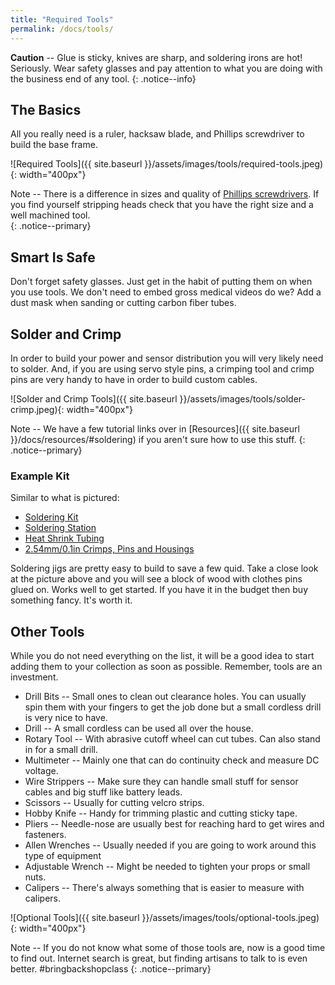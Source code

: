 ```yaml
---
title: "Required Tools"
permalink: /docs/tools/
---
```

**Caution** -- Glue is sticky, knives are sharp, and soldering irons are hot!  Seriously.  Wear safety glasses and pay attention to what you are doing with the business end of any tool.
{: .notice--info}

## The Basics
All you really need is a ruler, hacksaw blade, and Phillips screwdriver to build the base frame.

![Required Tools]({{ site.baseurl }}/assets/images/tools/required-tools.jpeg){: width="400px"}

Note -- There is a difference in sizes and quality of [Phillips screwdrivers](https://en.wikipedia.org/wiki/List_of_screw_drives#Phillips).  If you find yourself stripping heads check that you have the right size and a well machined tool.  
{: .notice--primary}

## Smart Is Safe
Don't forget safety glasses.  Just get in the habit of putting them on when you use tools.  We don't need to embed gross medical videos do we?  Add a dust mask when sanding or cutting carbon fiber tubes.  

## Solder and Crimp
In order to build your power and sensor distribution you will very likely need to solder.  And, if you are using servo style pins, a crimping tool and crimp pins are very handy to have in order to build custom cables.  

![Solder and Crimp Tools]({{ site.baseurl }}/assets/images/tools/solder-crimp.jpeg){: width="400px"}

Note -- We have a few tutorial links over in [Resources]({{ site.baseurl }}/docs/resources/#soldering) if you aren't sure how to use this stuff.
{: .notice--primary}

### Example Kit
Similar to what is pictured:
- [Soldering Kit](https://www.amazon.com/Soldering-Upgraded-Adjustable-Temperature-Screwdrivers/)
- [Soldering Station](https://www.amazon.com/KinCam-Soldering-Anti-Static-Temperature-Adjustable/dp/B07Y47Y934/)
- [Heat Shrink Tubing](https://www.amazon.com/560PCS-Heat-Shrink-Tubing-Eventronic/dp/B072PCQ2LW/)
- [2.54mm/0.1in Crimps, Pins and Housings](https://www.amazon.com/gp/product/B07DZB8NDW/)

Soldering jigs are pretty easy to build to save a few quid.  Take a close look at the picture above and you will see a block of wood with clothes pins glued on.  Works well to get started.  If you have it in the budget then buy something fancy.  It's worth it.

## Other Tools
While you do not need everything on the list, it will be a good idea to start adding them to your collection as soon as possible.  Remember, tools are an investment.
- Drill Bits -- Small ones to clean out clearance holes.  You can usually spin them with your fingers to get the job done but a small cordless drill is very nice to have.
- Drill -- A small cordless can be used all over the house.
- Rotary Tool -- With abrasive cutoff wheel can cut tubes.  Can also stand in for a small drill.
- Multimeter -- Mainly one that can do continuity check and measure DC voltage.
- Wire Strippers -- Make sure they can handle small stuff for sensor cables and big stuff like battery leads.
- Scissors -- Usually for cutting velcro strips.
- Hobby Knife -- Handy for trimming plastic and cutting sticky tape.
- Pliers -- Needle-nose are usually best for reaching hard to get wires and fasteners.
- Allen Wrenches -- Usually needed if you are going to work around this type of equipment
- Adjustable Wrench -- Might be needed to tighten your props or small nuts.
- Calipers -- There's always something that is easier to measure with calipers.

![Optional Tools]({{ site.baseurl }}/assets/images/tools/optional-tools.jpeg){: width="400px"}

Note -- If you do not know what some of those tools are, now is a good time to find out.  Internet search is great, but finding artisans to talk to is even better.  #bringbackshopclass
{: .notice--primary}